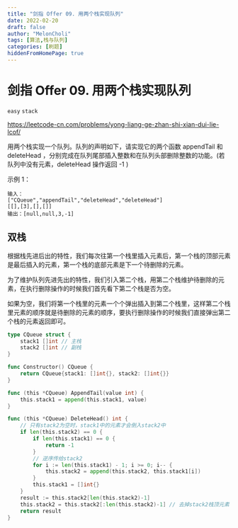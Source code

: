 ```yaml
---
title: "剑指 Offer 09. 用两个栈实现队列"
date: 2022-02-20
draft: false
author: "MelonCholi"
tags: [算法,栈与队列]
categories: [刷题]
hiddenFromHomePage: true
---
```


# 剑指 Offer 09. 用两个栈实现队列

`easy` `stack`

https://leetcode-cn.com/problems/yong-liang-ge-zhan-shi-xian-dui-lie-lcof/

用两个栈实现一个队列。队列的声明如下，请实现它的两个函数 appendTail 和 deleteHead ，分别完成在队列尾部插入整数和在队列头部删除整数的功能。(若队列中没有元素，deleteHead 操作返回 -1 )

示例 1：

```
输入：
["CQueue","appendTail","deleteHead","deleteHead"]
[[],[3],[],[]]
输出：[null,null,3,-1]
```

## 双栈

根据栈先进后出的特性，我们每次往第一个栈里插入元素后，第一个栈的顶部元素是最后插入的元素，第一个栈的底部元素是下一个待删除的元素。

为了维护队列先进先出的特性，我们引入第二个栈，用第二个栈维护待删除的元素，在执行删除操作的时候我们首先看下第二个栈是否为空。

如果为空，我们将第一个栈里的元素一个个弹出插入到第二个栈里，这样第二个栈里元素的顺序就是待删除的元素的顺序，要执行删除操作的时候我们直接弹出第二个栈的元素返回即可。

```go
type CQueue struct {
	stack1 []int // 主栈
	stack2 []int // 副栈
}

func Constructor() CQueue {
	return CQueue{stack1: []int{}, stack2: []int{}}
}

func (this *CQueue) AppendTail(value int) {
	this.stack1 = append(this.stack1, value)
}

func (this *CQueue) DeleteHead() int {
    // 只有stack2为空时，stack1中的元素才会倒入stack2中
	if len(this.stack2) == 0 {
		if len(this.stack1) == 0 {
			return -1
		}
		// 逆序传给stack2
		for i := len(this.stack1) - 1; i >= 0; i-- {
			this.stack2 = append(this.stack2, this.stack1[i])
		}
		this.stack1 = []int{}
	}
	result := this.stack2[len(this.stack2)-1]
	this.stack2 = this.stack2[:len(this.stack2)-1] // 去掉stack2栈顶元素
	return result
}
```

